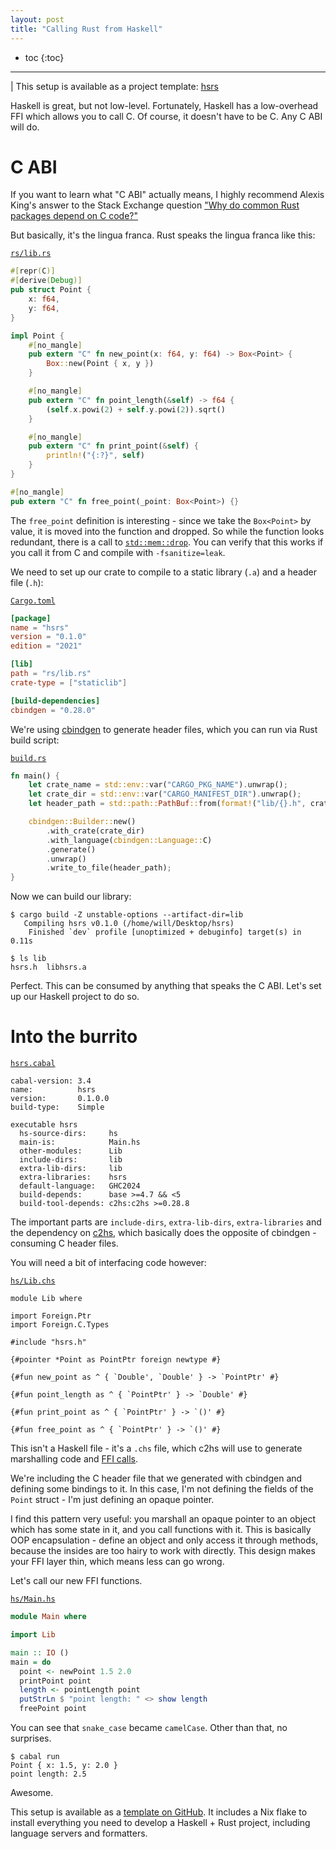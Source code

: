 ```yaml
---
layout: post
title: "Calling Rust from Haskell"
---
```


* toc
{:toc}

---

| This setup is available as a project template: [hsrs](https://github.com/willmcpherson2/hsrs)

Haskell is great, but not low-level.
Fortunately, Haskell has a low-overhead FFI which allows you to call C.
Of course, it doesn't have to be C.
Any C ABI will do.

# C ABI

If you want to learn what "C ABI" actually means, I highly recommend Alexis King's answer to the Stack Exchange question ["Why do common Rust packages depend on C code?"](https://langdev.stackexchange.com/a/3237)

But basically, it's the lingua franca.
Rust speaks the lingua franca like this:

[`rs/lib.rs`](https://github.com/willmcpherson2/hsrs/blob/537e437c606fe5c57a4045450bd5bdf4af9e3115/rs/lib.rs)

```rust
#[repr(C)]
#[derive(Debug)]
pub struct Point {
    x: f64,
    y: f64,
}

impl Point {
    #[no_mangle]
    pub extern "C" fn new_point(x: f64, y: f64) -> Box<Point> {
        Box::new(Point { x, y })
    }

    #[no_mangle]
    pub extern "C" fn point_length(&self) -> f64 {
        (self.x.powi(2) + self.y.powi(2)).sqrt()
    }

    #[no_mangle]
    pub extern "C" fn print_point(&self) {
        println!("{:?}", self)
    }
}

#[no_mangle]
pub extern "C" fn free_point(_point: Box<Point>) {}
```

The `free_point` definition is interesting - since we take the `Box<Point>` by value, it is moved into the function and dropped.
So while the function looks redundant, there is a call to [`std::mem::drop`](https://doc.rust-lang.org/std/mem/fn.drop.html).
You can verify that this works if you call it from C and compile with `-fsanitize=leak`.

We need to set up our crate to compile to a static library (`.a`) and a header file (`.h`):

[`Cargo.toml`](https://github.com/willmcpherson2/hsrs/blob/537e437c606fe5c57a4045450bd5bdf4af9e3115/Cargo.toml)

```toml
[package]
name = "hsrs"
version = "0.1.0"
edition = "2021"

[lib]
path = "rs/lib.rs"
crate-type = ["staticlib"]

[build-dependencies]
cbindgen = "0.28.0"
```

We're using [cbindgen](https://github.com/mozilla/cbindgen) to generate header files, which you can run via Rust build script:

[`build.rs`](https://github.com/willmcpherson2/hsrs/blob/537e437c606fe5c57a4045450bd5bdf4af9e3115/build.rs)

```rust
fn main() {
    let crate_name = std::env::var("CARGO_PKG_NAME").unwrap();
    let crate_dir = std::env::var("CARGO_MANIFEST_DIR").unwrap();
    let header_path = std::path::PathBuf::from(format!("lib/{}.h", crate_name));

    cbindgen::Builder::new()
        .with_crate(crate_dir)
        .with_language(cbindgen::Language::C)
        .generate()
        .unwrap()
        .write_to_file(header_path);
}
```

Now we can build our library:

```
$ cargo build -Z unstable-options --artifact-dir=lib
   Compiling hsrs v0.1.0 (/home/will/Desktop/hsrs)
    Finished `dev` profile [unoptimized + debuginfo] target(s) in 0.11s

$ ls lib
hsrs.h  libhsrs.a
```

Perfect.
This can be consumed by anything that speaks the C ABI.
Let's set up our Haskell project to do so.

# Into the burrito

[`hsrs.cabal`](https://github.com/willmcpherson2/hsrs/blob/537e437c606fe5c57a4045450bd5bdf4af9e3115/hsrs.cabal)

```
cabal-version: 3.4
name:          hsrs
version:       0.1.0.0
build-type:    Simple

executable hsrs
  hs-source-dirs:     hs
  main-is:            Main.hs
  other-modules:      Lib
  include-dirs:       lib
  extra-lib-dirs:     lib
  extra-libraries:    hsrs
  default-language:   GHC2024
  build-depends:      base >=4.7 && <5
  build-tool-depends: c2hs:c2hs >=0.28.8
```

The important parts are `include-dirs`, `extra-lib-dirs`, `extra-libraries` and the dependency on [c2hs](https://github.com/haskell/c2hs), which basically does the opposite of cbindgen - consuming C header files.

You will need a bit of interfacing code however:

[`hs/Lib.chs`](https://github.com/willmcpherson2/hsrs/blob/de28e89db03e817c6a02978cce8d029123edf5e7/hs/Lib.chs)

```
module Lib where

import Foreign.Ptr
import Foreign.C.Types

#include "hsrs.h"

{#pointer *Point as PointPtr foreign newtype #}

{#fun new_point as ^ { `Double', `Double' } -> `PointPtr' #}

{#fun point_length as ^ { `PointPtr' } -> `Double' #}

{#fun print_point as ^ { `PointPtr' } -> `()' #}

{#fun free_point as ^ { `PointPtr' } -> `()' #}
```

This isn't a Haskell file - it's a `.chs` file, which c2hs will use to generate marshalling code and [FFI calls](https://en.wikibooks.org/wiki/Haskell/FFI).

We're including the C header file that we generated with cbindgen and defining some bindings to it.
In this case, I'm not defining the fields of the `Point` struct - I'm just defining an opaque pointer.

I find this pattern very useful: you marshall an opaque pointer to an object which has some state in it, and you call functions with it.
This is basically OOP encapsulation - define an object and only access it through methods, because the insides are too hairy to work with directly.
This design makes your FFI layer thin, which means less can go wrong.

Let's call our new FFI functions.

[`hs/Main.hs`](https://github.com/willmcpherson2/hsrs/blob/de28e89db03e817c6a02978cce8d029123edf5e7/hs/Main.hs)

```haskell
module Main where

import Lib

main :: IO ()
main = do
  point <- newPoint 1.5 2.0
  printPoint point
  length <- pointLength point
  putStrLn $ "point length: " <> show length
  freePoint point
```

You can see that `snake_case` became `camelCase`. Other than that, no surprises.

```
$ cabal run
Point { x: 1.5, y: 2.0 }
point length: 2.5
```

Awesome.

This setup is available as a [template on GitHub](https://github.com/willmcpherson2/hsrs). It includes a Nix flake to install everything you need to develop a Haskell + Rust project, including language servers and formatters.

